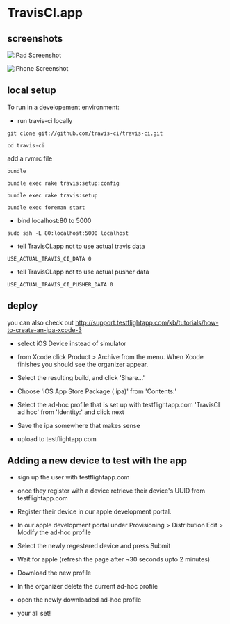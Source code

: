 TravisCI.app
============

screenshots
-----------

![iPad Screenshot](https://raw.github.com/bendyworks/TravisCI.app/master/doc/iPad_screenshot.png)

![iPhone Screenshot](https://raw.github.com/bendyworks/TravisCI.app/master/doc/iPhone_screenshot.png)


local setup
-----------

To run in a developement environment:

* run travis-ci locally

`git clone git://github.com/travis-ci/travis-ci.git`

`cd travis-ci`

add a rvmrc file

`bundle`

`bundle exec rake travis:setup:config`

`bundle exec rake travis:setup`

`bundle exec foreman start`

* bind localhost:80 to 5000

`sudo ssh -L 80:localhost:5000 localhost`

* tell TravisCI.app not to use actual travis data

`USE_ACTUAL_TRAVIS_CI_DATA 0`

* tell TravisCI.app not to use actual pusher data

`USE_ACTUAL_TRAVIS_CI_PUSHER_DATA 0`

deploy
---------

you can also check out http://support.testflightapp.com/kb/tutorials/how-to-create-an-ipa-xcode-3

* select iOS Device instead of simulator

* from Xcode click Product > Archive from the menu. When Xcode finishes you should see the organizer appear.

* Select the resulting build, and click 'Share...'

* Choose 'iOS App Store Package (.ipa)' from 'Contents:'

* Select the ad-hoc profile that is set up with testflightapp.com 'TravisCI ad hoc' from 'Identity:' and click next

* Save the ipa somewhere that makes sense

* upload to testflightapp.com


Adding a new device to test with the app
----------------------------------------

* sign up the user with testflightapp.com

* once they register with a device retrieve their device's UUID from testflightapp.com

* Register their device in our apple development portal.

* In our apple development portal under Provisioning > Distribution Edit > Modify the ad-hoc profile

* Select the newly regestered device and press Submit

* Wait for apple (refresh the page after ~30 seconds upto 2 minutes)

* Download the new profile

* In the organizer delete the current ad-hoc profile

* open the newly downloaded ad-hoc profile

* your all set!
